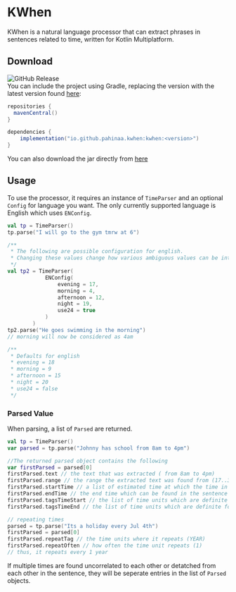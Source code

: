 # KWhen

KWhen is a natural language processor that can extract phrases in sentences related to time, written for Kotlin Multiplatform.

## Download

![GitHub Release](https://img.shields.io/github/v/release/pahina0/kwhen)  
You can include the project using Gradle, replacing the version with the latest version found [here](https://central.sonatype.com/artifact/io.github.pahinaa.kwhen/kwhen/overview):

```gradle
repositories {
  mavenCentral()
}

dependencies {
    implementation("io.github.pahinaa.kwhen:kwhen:<version>")
}
```

You can also download the jar directly from [here](https://repo1.maven.org/maven2/io/github/pahinaa/kwhen/kwhen/)

## Usage

To use the processor, it requires an instance of `TimeParser` and an optional `Config` for language you want. The only currently supported language is English which uses `ENConfig`.

```kotlin
val tp = TimeParser()
tp.parse("I will go to the gym tmrw at 6")

/**
 * The following are possible configuration for english. 
 * Changing these values change how various ambiguous values can be interpreted
 */
val tp2 = TimeParser(
            ENConfig(
                evening = 17,
                morning = 4,
                afternoon = 12,
                night = 19,
                use24 = true
            )
        )
tp2.parse("He goes swimming in the morning")
// morning will now be considered as 4am

/**
 * Defaults for english
 * evening = 18
 * morning = 9
 * afternoon = 15
 * night = 20
 * use24 = false
 */
```

### Parsed Value

When parsing, a list of `Parsed` are returned.

```kotlin
val tp = TimeParser()
var parsed = tp.parse("Johnny has school from 8am to 4pm")

//The returned parsed object contains the following
var firstParsed = parsed[0]
firstParsed.text // the text that was extracted ( from 8am to 4pm)
firstParsed.range // the range the extracted text was found from (17..32)
firstParsed.startTime // a list of estimated time at which the time in the sentence is as a kotlinx-datetime object. ([2024-06-25T08:00])
firstParsed.endTime // the end time which can be found in the sentence as a kotlinx-datetime object. (2024-06-25T16:00)
firstParsed.tagsTimeStart // the list of time units which are definite for the starting time ([HOUR, MINUTE]) as from 8am, it knows the hour is 8 and minute is 0
firstParsed.tagsTimeEnd // the list of time units which are definite for the ending time ([HOUR, MINUTE]) as from 4pm, it knows the hour is 16 and minute is 0

// repeating times
parsed = tp.parse("Its a holiday every Jul 4th")
firstParsed = parsed[0]
firstParsed.repeatTag // the time units where it repeats (YEAR)
firstParsed.repeatOften // how often the time unit repeats (1)
// thus, it repeats every 1 year
```

If multiple times are found uncorrelated to each other or detatched from each other in the sentence, they will be seperate entries in the list of `Parsed` objects.
